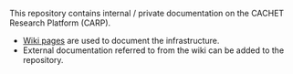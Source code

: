 This repository contains internal / private documentation on the CACHET Research Platform (CARP).

- [Wiki pages](https://github.com/cph-cachet/carp.documentation/wiki) are used to document the infrastructure.
- External documentation referred to from the wiki can be added to the repository.
